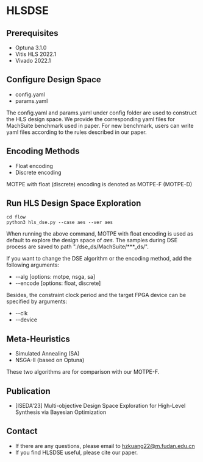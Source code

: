 # HLSDSE

## Prerequisites
- Optuna 3.1.0
- Vitis HLS 2022.1
- Vivado 2022.1

## Configure Design Space
- config.yaml
- params.yaml

The config.yaml and params.yaml under config folder are used to construct the HLS design space. 
We provide the corresponding yaml files for MachSuite benchmark used in paper. 
For new benchmark, users can write yaml files according to the rules described in our paper.

## Encoding Methods
- Float encoding
- Discrete encoding

MOTPE with float (discrete) encoding is denoted as MOTPE-F (MOTPE-D)

## Run HLS Design Space Exploration
```
cd flow
python3 hls_dse.py --case aes --ver aes
```
When running the above command, MOTPE with float encoding is used as default to explore the design space of *aes*.
The samples during DSE process are saved to path "./dse_ds/MachSuite/***_ds/".

If you want to change the DSE algorithm or the encoding method, add the following arguments:
- --alg [options: motpe, nsga, sa]
- --encode [options: float, discrete]

Besides, the constraint clock period and the target FPGA device can be specified by arguments:
- --clk
- --device

## Meta-Heuristics
- Simulated Annealing (SA)
- NSGA-II (based on Optuna)

These two algorithms are for comparison with our MOTPE-F.

## Publication
- [ISEDA'23] Multi-objective Design Space Exploration for High-Level Synthesis via Bayesian Optimization

## Contact
- If there are any questions, please email to hzkuang22@m.fudan.edu.cn
- If you find HLSDSE useful, please cite our paper.
